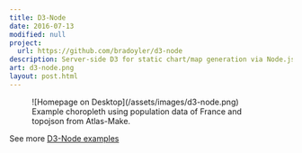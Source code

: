 ```yaml
---
title: D3-Node
date: 2016-07-13
modified: null
project:
  url: https://github.com/bradoyler/d3-node
description: Server-side D3 for static chart/map generation via Node.js
art: d3-node.png
layout: post.html
---
```


<figure class="media-full">
  ![Homepage on Desktop](/assets/images/d3-node.png)
  <figcaption>Example choropleth using population data of France and topojson from Atlas-Make.</figcaption>
</figure>

See more [D3-Node examples](https://github.com/bradoyler/d3-node/blob/master/examples/README.md)
